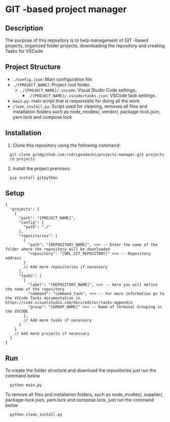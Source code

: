 # GIT -based project manager

## Description

The purpose of this repository is to help management of GIT -based projects, organized folder projects, downloading the repository and creating Tasks for VSCode

## Project Structure

- `./config.json`: Main configuration file.
- `./[PROJECT_NAME]`: Project root folder.
  - `./[PROJECT_NAME]/.vscode`: Visual Studio Code settings.
    - `./[PROJECT_NAME]/.vscode/tasks.json`: VSCode task settings.
- `main.py`: main script that is responsible for doing all the work
- `clean_install.py`: Script used for cleaning, removes all files and installation folders such as node_modles/, vendor/, package-lock.json, yarn.lock and compose.lock

## Installation

1. Clone this repository using the following command:

```
  git clone git@github.com:rodrigoadachi/projects-manager.git projects
  cd projects
```

2. Install the project premises:

```
  pip install gitpython
```

## Setup

```
{
  "projects": [
    {
      "path": "[PROJECT_NAME]",
      "config": {
        "path": "./"
      },
      "repositories": [
        {
          "path": "[REPOSITORY_NAME]", <<< -- Enter the name of the folder where the repository will be downloaded
          "repository": "[URL_GIT_REPOSITORY]" <<< -- Repository address
        }
        // Add more repositories if necessary
      ],
      "tasks": [
        {
          "label": "[REPOSITORY_NAME]", <<< -- Here you will define the name of the repository
          "command": "command_task", <<< -- For more information go to the VSCode Tasks documentation in https://code.visualstudio.com/docs/editor/tasks-appendix
          "group": "[GROUP_NAME]" <<< -- Name of Terminal Grouping in the VSCODE
        },
        // Add more tasks if necessary
      ]
    }
    // Add more projects if necessary
  ]
}
```

## Run

To create the folder structure and download the repositories just run the command below

```
  python main.py
```

To remove all files and installation folders, such as node_modles/, supplier/, package-lock.json, yarn.lock and compose.lock, just run the command below

```
  python clean_install.py
```
